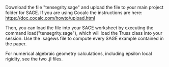Download the file "tensegrity.sage" and upload the file to your main project folder for SAGE. If you are using Cocalc the instructions are here: https://doc.cocalc.com/howto/upload.html

Then, you can load the file into your SAGE worksheet by executing the command load("tensegrity.sage"), which will load the Truss class into your session. Use the .sagews file to compute every SAGE example contained in the paper.

For numerical algebraic geometry calculations, including epsilon local rigidity, see the two .jl files.
